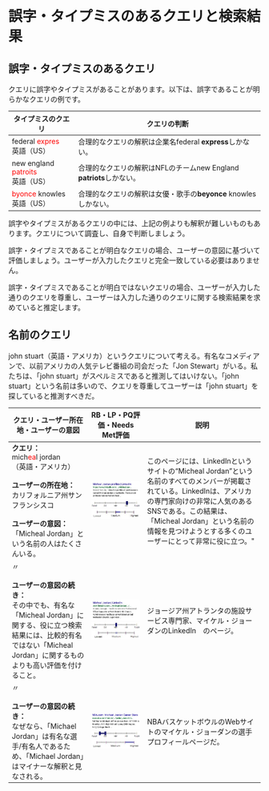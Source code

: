 # 誤字・タイプミスのあるクエリと検索結果

## 誤字・タイプミスのあるクエリ

クエリに誤字やタイプミスがあることがあります。以下は、誤字であることが明らかなクエリの例です。

タイプミスのクエリ|クエリの判断
---|---
<span class="query">federal <span style="color:red">expres</span></span><br>英語（US）|合理的なクエリの解釈は企業名<span class="query">federal **express**</span>しかない。
<span class="query">new england <span style="color:red">patroits</span></span><br>英語（US）|合理的なクエリの解釈はNFLのチーム<span class="query">new England **patriots**</span>しかない。
<span class="query"><span style="color:red">byonce</span> knowles</span><br>英語（US）|合理的なクエリの解釈は女優・歌手の<span class="query">**beyonce** knowles</span>しかない。

誤字やタイプミスがあるクエリの中には、上記の例よりも解釈が難しいものもあります。クエリについて調査し、自身で判断しましょう。

誤字・タイプミスであることが明白なクエリの場合、ユーザーの意図に基づいて評価しましょう。ユーザーが入力したクエリと完全一致している必要はありません。

誤字・タイプミスであることが明白ではないクエリの場合、ユーザーが入力した通りのクエリを尊重し、ユーザーは入力した通りのクエリに関する検索結果を求めていると推定します。

## 名前のクエリ

<span class="query">john stuart</span>（英語・アメリカ）というクエリについて考える。有名なコメディアンで、以前アメリカの人気テレビ番組の司会だった「Jon Stewart」がいる。私たちは、「john stuart」がスペルミスであると推測してはいけない。「john stuart」という名前は多いので、クエリを尊重してユーザーは「john stuart」を探していると推測すべきだ。

クエリ・ユーザー所在地・ユーザーの意図|RB・LP・PQ評価・Needs Met評価|説明
---|---|---
**クエリ：**<br><span class="query">mich<span style="color: red">ea</span>l jordan</span><br>（英語・アメリカ）<br><br>**ユーザーの所在地：**<br>カリフォルニア州サンフランシスコ<br><br>**ユーザーの意図：**<br>「Micheal Jordan」という名前の人はたくさんいる。|![](../images/img750.jpg)<br>![needs met scale - highly meets](../images/hm.jpg)![page quality scale - medium - narrow range](../images/medium-narrow.jpg)|このページには、LinkedInというサイトの“Micheal Jordan”という名前のすべてのメンバーが掲載されている。LinkedInは、アメリカの専門家向けの非常に人気のあるSNSである。この結果は、「Micheal Jordan」という名前の情報を見つけようとする多くのユーザーにとって非常に役に立つ。"
〃<br><br>**ユーザーの意図の続き：**<br>その中でも、有名な「Micheal Jordan」に関する、役に立つ検索結果には、比較的有名ではない「Micheal Jordan」に関するものよりも高い評価を付けること。|![](../images/img753.jpg)<br>![needs met scale - moderately meets](../images/mm.jpg)![page quality scale - medium](../images/medium.jpg)|ジョージア州アトランタの施設サービス専門家、マイケル・ジョーダンのLinkedIn　のページ。
〃<br><br>**ユーザーの意図の続き：**<br>なぜなら、「Michael Jordan」は有名な選手/有名人であるため、「Michael Jordan」はマイナーな解釈と見なされる。|![](../images/img756.jpg)<br>![](../images/failsm+narrow.jpg)![page quality scale - high - wide range](../images/high-wide.jpg)|NBAバスケットボウルのWebサイトのマイケル・ジョーダンの選手プロフィールページだ。
